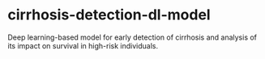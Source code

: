 # cirrhosis-detection-dl-model
Deep learning-based model for early detection of cirrhosis and analysis of its impact on survival in high-risk individuals.
